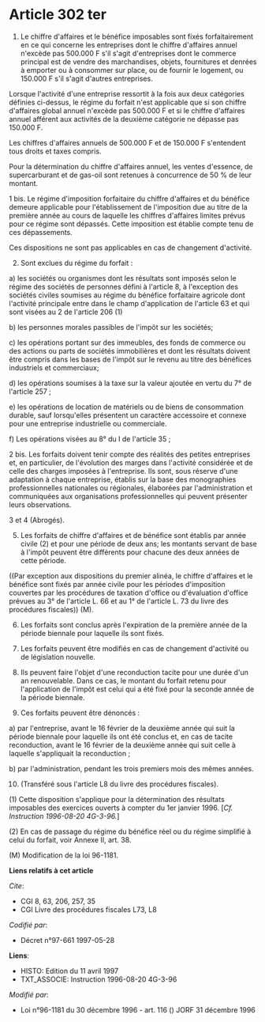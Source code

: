 # Article 302 ter

1. Le chiffre d'affaires et le bénéfice imposables sont fixés forfaitairement en ce qui concerne les entreprises dont le
chiffre d'affaires annuel n'excède pas 500.000 F s'il s'agit d'entreprises dont le commerce principal est de vendre des
marchandises, objets, fournitures et denrées à emporter ou à consommer sur place, ou de fournir le logement, ou 150.000 F
s'il s'agit d'autres entreprises.

Lorsque l'activité d'une entreprise ressortit à la fois aux deux catégories définies ci-dessus, le régime du forfait n'est
applicable que si son chiffre d'affaires global annuel n'excède pas 500.000 F et si le chiffre d'affaires annuel afférent aux
activités de la deuxième catégorie ne dépasse pas 150.000 F.

Les chiffres d'affaires annuels de 500.000 F et de 150.000 F s'entendent tous droits et taxes compris.

Pour la détermination du chiffre d'affaires annuel, les ventes d'essence, de supercarburant et de gas-oil sont retenues à
concurrence de 50 % de leur montant.

1 bis. Le régime d'imposition forfaitaire du chiffre d'affaires et du bénéfice demeure applicable pour l'établissement de
l'imposition due au titre de la première année au cours de laquelle les chiffres d'affaires limites prévus pour ce régime
sont dépassés. Cette imposition est établie compte tenu de ces dépassements.

Ces dispositions ne sont pas applicables en cas de changement d'activité.

2. Sont exclues du régime du forfait :

a) les sociétés ou organismes dont les résultats sont imposés selon le régime des sociétés de personnes défini à l'article 8,
à l'exception des sociétés civiles soumises au régime du bénéfice forfaitaire agricole dont l'activité principale entre dans
le champ d'application de l'article 63 et qui sont visées au 2 de l'article 206 (1)

b) les personnes morales passibles de l'impôt sur les sociétés;

c) les opérations portant sur des immeubles, des fonds de commerce ou des actions ou parts de sociétés immobilières et dont
les résultats doivent être compris dans les bases de l'impôt sur le revenu au titre des bénéfices industriels et commerciaux;

d) les opérations soumises à la taxe sur la valeur ajoutée en vertu du 7° de l'article 257 ;

e) les opérations de location de matériels ou de biens de consommation durable, sauf lorsqu'elles présentent un caractère
accessoire et connexe pour une entreprise industrielle ou commerciale.

f) Les opérations visées au 8° du I de l'article 35 ;

2 bis. Les forfaits doivent tenir compte des réalités des petites entreprises et, en particulier, de l'évolution des marges
dans l'activité considérée et de celle des charges imposées à l'entreprise. Ils sont, sous réserve d'une adaptation à chaque
entreprise, établis sur la base des monographies professionnelles nationales ou régionales, élaborées par l'administration et
communiquées aux organisations professionnelles qui peuvent présenter leurs observations.

3 et 4  (Abrogés).

5. Les forfaits de chiffre d'affaires et de bénéfice sont établis par année civile (2) et pour une période de deux ans; les
montants servant de base à l'impôt peuvent être différents pour chacune des deux années de cette période.

((Par exception aux dispositions du premier alinéa, le chiffre d'affaires et le bénéfice sont fixés par année civile pour les
périodes d'imposition couvertes par les procédures de taxation d'office ou d'évaluation d'office prévues au 3° de l'article
L. 66 et au 1° de l'article L. 73 du livre des procédures fiscales)) (M).

6. Les forfaits sont conclus après l'expiration de la première année de la période biennale pour laquelle ils sont fixés.

7. Les forfaits peuvent être modifiés en cas de changement d'activité ou de législation nouvelle.

8. Ils peuvent faire l'objet d'une reconduction tacite pour une durée d'un an renouvelable. Dans ce cas, le montant du
forfait retenu pour l'application de l'impôt est celui qui a été fixé pour la seconde année de la période biennale.

9. Ces forfaits peuvent être dénoncés :

a) par l'entreprise, avant le 16 février de la deuxième année qui suit la période biennale pour laquelle ils ont été conclus
et, en cas de tacite reconduction, avant le 16 février de la deuxième année qui suit celle à laquelle s'appliquait la
reconduction ;

b) par l'administration, pendant les trois premiers mois des mêmes années.

10. (Transféré sous l'article L8 du livre des procédures fiscales).

(1) Cette disposition s'applique pour la détermination des résultats imposables des exercices ouverts à compter du 1er
janvier 1996. [*Cf. Instruction 1996-08-20 4G-3-96.*]

(2) En cas de passage du régime du bénéfice réel ou du régime simplifié à celui du forfait, voir Annexe II, art. 38.

(M) Modification de la loi 96-1181.

**Liens relatifs à cet article**

_Cite_:

  - CGI 8, 63, 206, 257, 35
  - CGI Livre des procédures fiscales L73, L8

_Codifié par_:

  - Décret n°97-661 1997-05-28

**Liens**:

  - HISTO: Edition du 11 avril 1997
  - TXT_ASSOCIE: Instruction 1996-08-20 4G-3-96

_Modifié par_:

  - Loi n°96-1181 du 30 décembre 1996 - art. 116 () JORF 31 décembre 1996
